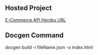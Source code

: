 ## Hosted Project

[E-Commerce API Heroku URL](https://e-commerce-api-10.herokuapp.com/)

## Docgen Command

docgen build -i fileName.json -o index.html
